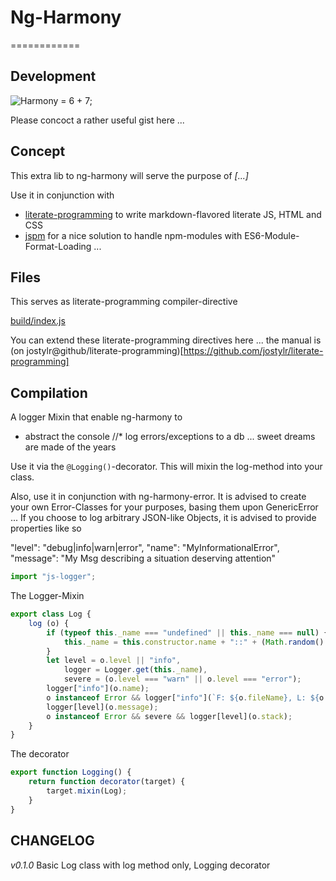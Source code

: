 # Ng-Harmony
============

## Development

![Harmony = 6 + 7;](logo.png "Harmony - Fire in my eyes")

Please concoct a rather useful gist here ...

## Concept

This extra lib to ng-harmony will serve the purpose of *[...]*

Use it in conjunction with

* [literate-programming](http://npmjs.org/packages/literate-programming "click for npm-package-homepage") to write markdown-flavored literate JS, HTML and CSS
* [jspm](https://www.npmjs.com/package/jspm "click for npm-package-homepage") for a nice solution to handle npm-modules with ES6-Module-Format-Loading ...

## Files

This serves as literate-programming compiler-directive

[build/index.js](#Compilation "save:")

You can extend these literate-programming directives here ... the manual is (on jostylr@github/literate-programming)[https://github.com/jostylr/literate-programming]

## Compilation

A logger Mixin that enable ng-harmony to
* abstract the console
//* log errors/exceptions to a db ... sweet dreams are made of the years

Use it via the `@Logging()`-decorator.
This will mixin the log-method into your class.

Also, use it in conjunction with ng-harmony-error.
It is advised to create your own Error-Classes for your purposes,
basing them upon GenericError ...
If you choose to log arbitrary JSON-like Objects, it is advised to
provide properties like so

"level": "debug|info|warn|error",
"name": "MyInformationalError",
"message": "My Msg describing a situation deserving attention"

```javascript
import "js-logger";
```
The Logger-Mixin

```javascript
export class Log {
    log (o) {
        if (typeof this._name === "undefined" || this._name === null) {
            this._name = this.constructor.name + "::" + (Math.random() / (new Date()).getTime()).toString(36).slice(-7);
        }
        let level = o.level || "info",
            logger = Logger.get(this._name),
            severe = (o.level === "warn" || o.level === "error");
        logger["info"](o.name);
        o instanceof Error && logger["info"](`F: ${o.fileName}, L: ${o.lineNumber}, C: ${o.columnNumber}`);
        logger[level](o.message);
        o instanceof Error && severe && logger[level](o.stack);
    }
}
```

The decorator

```javascript
export function Logging() {
	return function decorator(target) {
		target.mixin(Log);
	}
}
```

## CHANGELOG

*v0.1.0* Basic Log class with log method only, Logging decorator

